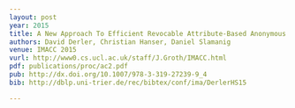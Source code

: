 ```yaml
---
layout: post
year: 2015
title: A New Approach To Efficient Revocable Attribute-Based Anonymous Credentials
authors: David Derler, Christian Hanser, Daniel Slamanig
venue: IMACC 2015
vurl: http://www0.cs.ucl.ac.uk/staff/J.Groth/IMACC.html
pdf: publications/proc/ac2.pdf
pub: http://dx.doi.org/10.1007/978-3-319-27239-9_4
bib: http://dblp.uni-trier.de/rec/bibtex/conf/ima/DerlerHS15

---
```


